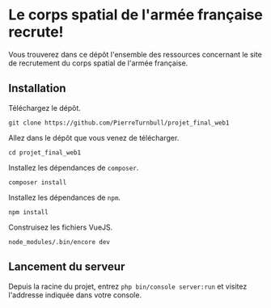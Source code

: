# Le corps spatial de l'armée française recrute!

Vous trouverez dans ce dépôt l'ensemble des ressources concernant le site de recrutement du corps spatial de l'armée française.

## Installation

Téléchargez le dépôt.

    git clone https://github.com/PierreTurnbull/projet_final_web1

Allez dans le dépôt que vous venez de télécharger.

    cd projet_final_web1

Installez les dépendances de ``composer``.

    composer install

Installez les dépendances de ``npm``.

    npm install

Construisez les fichiers VueJS.

    node_modules/.bin/encore dev

## Lancement du serveur

Depuis la racine du projet, entrez ``php bin/console server:run`` et visitez l'addresse indiquée dans votre console.
